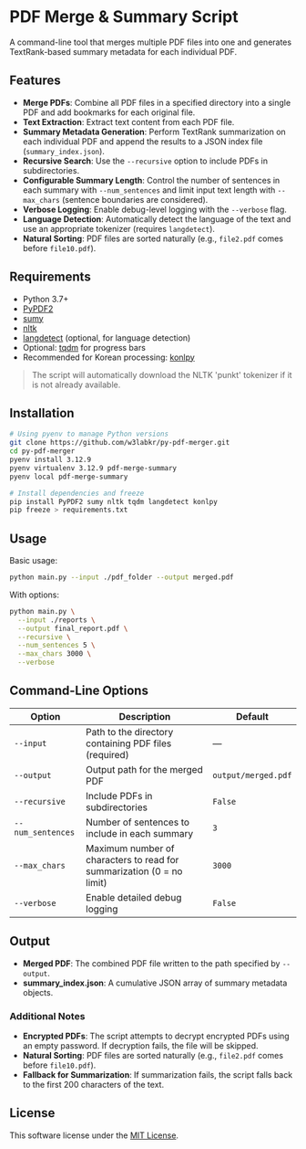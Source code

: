 # PDF Merge & Summary Script

A command-line tool that merges multiple PDF files into one and generates TextRank-based summary metadata for each individual PDF.

## Features

- **Merge PDFs**: Combine all PDF files in a specified directory into a single PDF and add bookmarks for each original file.
- **Text Extraction**: Extract text content from each PDF file.
- **Summary Metadata Generation**: Perform TextRank summarization on each individual PDF and append the results to a JSON index file (`summary_index.json`).
- **Recursive Search**: Use the `--recursive` option to include PDFs in subdirectories.
- **Configurable Summary Length**: Control the number of sentences in each summary with `--num_sentences` and limit input text length with `--max_chars` (sentence boundaries are considered).
- **Verbose Logging**: Enable debug-level logging with the `--verbose` flag.
- **Language Detection**: Automatically detect the language of the text and use an appropriate tokenizer (requires `langdetect`).
- **Natural Sorting**: PDF files are sorted naturally (e.g., `file2.pdf` comes before `file10.pdf`).

## Requirements

- Python 3.7+
- [PyPDF2](https://pypi.org/project/PyPDF2/)
- [sumy](https://pypi.org/project/sumy/)
- [nltk](https://pypi.org/project/nltk/)
- [langdetect](https://pypi.org/project/langdetect/) (optional, for language detection)
- Optional: [tqdm](https://pypi.org/project/tqdm/) for progress bars
- Recommended for Korean processing: [konlpy](https://pypi.org/project/konlpy/)

> The script will automatically download the NLTK 'punkt' tokenizer if it is not already available.

## Installation

```bash
# Using pyenv to manage Python versions
git clone https://github.com/w3labkr/py-pdf-merger.git
cd py-pdf-merger
pyenv install 3.12.9
pyenv virtualenv 3.12.9 pdf-merge-summary
pyenv local pdf-merge-summary

# Install dependencies and freeze
pip install PyPDF2 sumy nltk tqdm langdetect konlpy
pip freeze > requirements.txt
```

## Usage

Basic usage:

```bash
python main.py --input ./pdf_folder --output merged.pdf
```

With options:

```bash
python main.py \
  --input ./reports \
  --output final_report.pdf \
  --recursive \
  --num_sentences 5 \
  --max_chars 3000 \
  --verbose
```

## Command-Line Options

| Option             | Description                                                   | Default            |
| ------------------ | ------------------------------------------------------------- | ------------------ |
| `--input`          | Path to the directory containing PDF files (required)         | —                  |
| `--output`         | Output path for the merged PDF                                | `output/merged.pdf`|
| `--recursive`      | Include PDFs in subdirectories                                | `False`            |
| `--num_sentences`  | Number of sentences to include in each summary                | `3`                |
| `--max_chars`      | Maximum number of characters to read for summarization (0 = no limit) | `3000`             |
| `--verbose`        | Enable detailed debug logging                                 | `False`            |

## Output

- **Merged PDF**: The combined PDF file written to the path specified by `--output`.
- **summary_index.json**: A cumulative JSON array of summary metadata objects.

### Additional Notes

- **Encrypted PDFs**: The script attempts to decrypt encrypted PDFs using an empty password. If decryption fails, the file will be skipped.
- **Natural Sorting**: PDF files are sorted naturally (e.g., `file2.pdf` comes before `file10.pdf`).
- **Fallback for Summarization**: If summarization fails, the script falls back to the first 200 characters of the text.

## License

This software license under the [MIT License](LICENSE).
